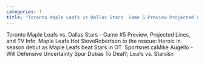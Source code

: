 ```yaml
---
categories: f
title: "Toronto Maple Leafs vs Dallas Stars  Game 5 Preview Projected Lines and TV Info  Maple Leafs Hot Stove"
---
```

Toronto Maple Leafs vs. Dallas Stars - Game #5 Preview, Projected Lines, and TV Info&nbsp;&nbsp;Maple Leafs Hot StoveRobertson to the rescue: Heroic in season debut as Maple Leafs beat Stars in OT&nbsp;&nbsp;Sportsnet.caMike Augello - Will Defensive Uncertainty Spur Dubas To Deal?; Leafs vs. Stars&n